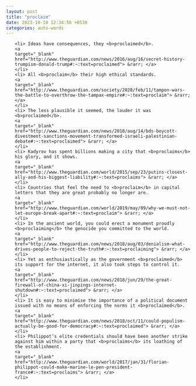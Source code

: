 ```yaml
---
layout: post
title: "proclaim"
date: 2023-10-10 12:34:56 +0530
categories: auto-words
---
```

<ol>

    <li> Ideas have consequences, they <b>proclaimed</b>.
    <a 
    target="_blank" 
    href="http://www.theguardian.com/news/2016/aug/16/secret-history-trumpism-donald-trump#:~:text=proclaimed"> &rarr; </a>
    </li>
    <li> All <b>proclaim</b> their high ethical standards.
    <a 
    target="_blank" 
    href="http://www.theguardian.com/society/2020/feb/11/tampon-wars-the-battle-to-overthrow-the-tampax-empire#:~:text=proclaim"> &rarr; </a>
    </li>
    <li> The less plausible it seemed, the louder it was <b>proclaimed</b>.
    <a 
    target="_blank" 
    href="http://www.theguardian.com/news/2018/aug/14/bds-boycott-divestment-sanctions-movement-transformed-israeli-palestinian-debate#:~:text=proclaimed"> &rarr; </a>
    </li>
    <li> Kadyrov has spent billions making a city that <b>proclaims</b> his glory, and it shows.
    <a 
    target="_blank" 
    href="http://www.theguardian.com/world/2015/sep/23/putins-closest-ally-and-his-biggest-liability#:~:text=proclaims"> &rarr; </a>
    </li>
    <li> Countries that feel the need to <b>proclaim</b> in capital letters that they are great probably no longer are.
    <a 
    target="_blank" 
    href="http://www.theguardian.com/world/2019/may/09/why-we-must-not-let-europe-break-apart#:~:text=proclaim"> &rarr; </a>
    </li>
    <li> In the ancient world, you could erect a monument proudly <b>proclaiming</b> the genocide you committed to the world.
    <a 
    target="_blank" 
    href="http://www.theguardian.com/news/2018/aug/03/denialism-what-drives-people-to-reject-the-truth#:~:text=proclaiming"> &rarr; </a>
    </li>
    <li> Yet as enthusiastically as the government <b>proclaimed</b> its support for the internet, it also took steps to control it.
    <a 
    target="_blank" 
    href="http://www.theguardian.com/news/2018/jun/29/the-great-firewall-of-china-xi-jinpings-internet-shutdown#:~:text=proclaimed"> &rarr; </a>
    </li>
    <li> It is easy to minimise the importance of a political document issued with no means of enforcing the norms it <b>proclaimed</b>.
    <a 
    target="_blank" 
    href="http://www.theguardian.com/news/2018/oct/11/could-populism-actually-be-good-for-democracy#:~:text=proclaimed"> &rarr; </a>
    </li>
    <li> Philippot’s elite credentials should have been another strike against him within a party that <b>proclaims</b> its loathing of the establishment.
    <a 
    target="_blank" 
    href="http://www.theguardian.com/world/2017/jan/31/florian-philippot-could-make-marine-le-pen-president-france#:~:text=proclaims"> &rarr; </a>
    </li>